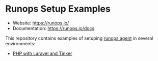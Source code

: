 # Runops Setup Examples

- Website: https://runops.io/
- Documentation: https://runops.io/docs

This repository contains examples of setuping [runops agent](https://github.com/runopsio/agent) in several environments:

- [PHP with Laravel and Tinker](./laravel)
